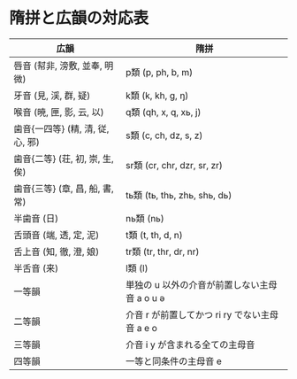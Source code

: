 # 隋拼と広韻の対応表

広韻 | 隋拼
--- | ---
唇音 (幇非, 滂敷, 並奉, 明微) | p類 (p, ph, b, m)
牙音 (見, 渓, 群, 疑) | k類 (k, kh, g, ŋ)
喉音 (暁, 匣, 影, 云, 以) | q類 (qh, x, q, xь, j)
歯音{一四等} (精, 清, 従, 心, 邪) | s類 (c, ch, dz, s, z)
歯音{二等} (荘, 初, 崇, 生, 俟) | sr類 (cr, chr, dzr, sr, zr)
歯音{三等} (章, 昌, 船, 書, 常) | tь類 (tь, thь, zhь, shь, dь)
半歯音 (日) | nь類 (nь)
舌頭音 (端, 透, 定, 泥) | t類 (t, th, d, n)
舌上音 (知, 徹, 澄, 娘) | tr類 (tr, thr, dr, nr)
半舌音 (来) | l類 (l)
一等韻|単独の u 以外の介音が前置しない主母音 a o u ə
二等韻|介音 r が前置してかつ ri ry でない主母音 a e o  
三等韻|介音 i y が含まれる全ての主母音  
四等韻|一等と同条件の主母音 e  
